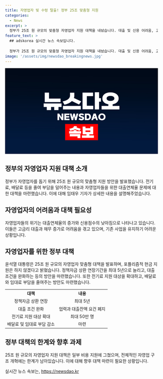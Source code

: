 ```yaml
---
title: 자영업자 빚 수렁 탈출! 정부 25조 맞춤형 지원
categories:
  - News
excerpt: >
  정부가 25조 원 규모의 맞춤형 자영업자 지원 대책을 내놨습니다. 대출 및 신용 어려움, 고금리 대출 등으로 위기에 처한 자영업자들을 위해 정책자금 상환 연장, 대출잔액 요건 폐지, 전기료 및 배달료 지원, 새출발기금 확대 등으로 지원하고 있습니다. 하지만 전체적인 구조 개혁에는 손을 대지 못하는 한계도 있습니다. (150자)
feature_text: >
  ## adskorea 실시간 뉴스 속보입니다.

  정부가 25조 원 규모의 맞춤형 자영업자 지원 대책을 내놨습니다. 대출 및 신용 어려움, 고금리 대출 등으로 위기에 처한 자영업자들을 위해 정책자금 상환 연장, 대출잔액 요건 폐지, 전기료 및 배달료 지원, 새출발기금 확대 등으로 지원하고 있습니다. 하지만 전체적인 구조 개혁에는 손을 대지 못하는 한계도 있습니다. (150자)
image: '/assets/img/newsdao_breakingnews.jpg'
---
```


<p><img src="/assets/img/newsdao_breakingnews.jpg" alt="adskorea 속보" /></p>

<h2 data-ke-size="size26">정부의 자영업자 지원 대책 소개</h2>

<p data-ke-size="size16">정부가 자영업자를 돕기 위해 25조 원 규모의 맞춤형 지원 방안을 발표했습니다. 전기료, 배달료 등을 줄여 부담을 덜어주는 내용과 자영업자들을 위한 대출연체율 문제에 대한 대책을 마련했습니다. 이에 대해 임태우 기자가 상세한 내용을 설명해주었습니다.</p>

<h2 data-ke-size="size24">자영업자의 어려움과 대책 필요성</h2>

<p data-ke-size="size16">자영업자들의 위기는 대출연체율의 증가와 신용점수의 낮아짐으로 나타나고 있습니다. 이들은 고금리 대출과 채무 증가로 어려움을 겪고 있으며, 기존 사업을 유지하기 어려운 상황입니다.</p>

<h2 data-ke-size="size24">자영업자를 위한 정부 대책</h2>

<p data-ke-size="size16">윤석열 대통령은 25조 원 규모의 자영업자 맞춤형 대책을 발표하며, 포퓰리즘적 현금 지원은 하지 않겠다고 밝혔습니다. 정책자금 상환 연장기간을 최대 5년으로 늘리고, 대출 조건을 완화하는 등의 방안을 마련했습니다. 또한 전기료 지원 대상을 확대하고, 배달료와 임대료 부담을 줄여주는 방안도 마련했습니다.</p>

<table>
    <tr>
        <td style="text-align: center; height: 17px;"><b>대책</b></td>
        <td style="text-align: center; height: 17px;"><b>내용</b></td>
    </tr>
    <tr>
        <td style="text-align: center; height: 17px;">정책자금 상환 연장</td>
        <td style="text-align: center; height: 17px;">최대 5년</td>
    </tr>
    <tr>
        <td style="text-align: center; height: 17px;">대출 조건 완화</td>
        <td style="text-align: center; height: 17px;">업력과 대출잔액 요건 폐지</td>
    </tr>
    <tr>
        <td style="text-align: center; height: 17px;">전기료 지원 대상 확대</td>
        <td style="text-align: center; height: 17px;">최대 50만 명</td>
    </tr>
    <tr>
        <td style="text-align: center; height: 17px;">배달료 및 임대료 부담 감소</td>
        <td style="text-align: center; height: 17px;">마련</td>
    </tr>
</table>

<h2 data-ke-size="size24">정부 대책의 한계와 향후 과제</h2>

<p data-ke-size="size16">25조 원 규모의 자영업자 지원 대책은 일부 비용 지원에 그쳤으며, 전체적인 자영업 구조 개혁에는 한계가 남아있습니다. 이에 대해 향후 대책 마련이 필요한 상황입니다.</p>
실시간 뉴스 속보는, <a href="https://newsdao.kr" rel="dofollow">https://newsdao.kr</a>


